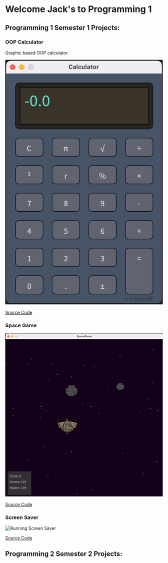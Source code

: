 # Welcome Jack's to Programming 1

## Programming 1 Semester 1 Projects:

### OOP Calculator
Graphic based OOP calculator.

![Running Calculator](https://github.com/jack125251/Proramming-1Portfilio/blob/gh-pages/images/calc.png?raw=true)

[Source Code](https://github.com/jack125251/Proramming-1Portfilio/tree/gh-pages/src/Calculator)

### Space Game

![Running Space Game](https://github.com/jack125251/Proramming-1Portfilio/blob/gh-pages/images/space.png?raw=true)

[Source Code](https://github.com/jack125251/Proramming-1Portfilio/tree/gh-pages/src/spacegame)

### Screen Saver

![Running Screen Saver]()

[Source Code]()

## Programming 2 Semester 2 Projects:
